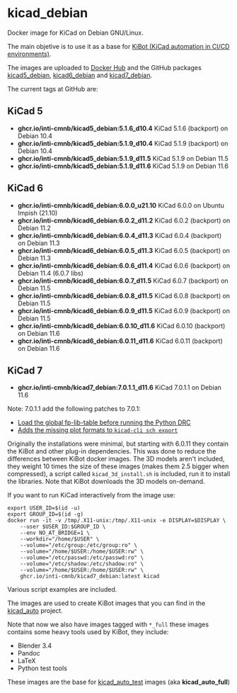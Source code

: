 # kicad_debian

Docker image for KiCad on Debian GNU/Linux.

The main objetive is to use it as a base for [KiBot (KiCad automation in CI/CD environments)](https://github.com/INTI-CMNB/KiBot).

The images are uploaded to [Docker Hub](https://hub.docker.com/repository/docker/setsoft/kicad_debian) and
the GitHub packages [kicad5_debian](https://github.com/INTI-CMNB/kicad_debian/pkgs/container/kicad5_debian),
[kicad6_debian](https://github.com/INTI-CMNB/kicad_debian/pkgs/container/kicad6_debian) and
[kicad7_debian](https://github.com/INTI-CMNB/kicad_debian/pkgs/container/kicad7_debian).

The current tags at GitHub are:

## KiCad 5

* **ghcr.io/inti-cmnb/kicad5_debian:5.1.6_d10.4** KiCad 5.1.6 (backport) on Debian 10.4
* **ghcr.io/inti-cmnb/kicad5_debian:5.1.9_d10.4** KiCad 5.1.9 (backport) on Debian 10.4
* **ghcr.io/inti-cmnb/kicad5_debian:5.1.9_d11.5** KiCad 5.1.9 on Debian 11.5
* **ghcr.io/inti-cmnb/kicad5_debian:5.1.9_d11.6** KiCad 5.1.9 on Debian 11.6

## KiCad 6

* **ghcr.io/inti-cmnb/kicad6_debian:6.0.0_u21.10** KiCad 6.0.0 on Ubuntu Impish (21.10)
* **ghcr.io/inti-cmnb/kicad6_debian:6.0.2_d11.2** KiCad 6.0.2 (backport) on Debian 11.2
* **ghcr.io/inti-cmnb/kicad6_debian:6.0.4_d11.3** KiCad 6.0.4 (backport) on Debian 11.3
* **ghcr.io/inti-cmnb/kicad6_debian:6.0.5_d11.3** KiCad 6.0.5 (backport) on Debian 11.3
* **ghcr.io/inti-cmnb/kicad6_debian:6.0.6_d11.4** KiCad 6.0.6 (backport) on Debian 11.4 (6.0.7 libs)
* **ghcr.io/inti-cmnb/kicad6_debian:6.0.7_d11.5** KiCad 6.0.7 (backport) on Debian 11.5
* **ghcr.io/inti-cmnb/kicad6_debian:6.0.8_d11.5** KiCad 6.0.8 (backport) on Debian 11.5
* **ghcr.io/inti-cmnb/kicad6_debian:6.0.9_d11.5** KiCad 6.0.9 (backport) on Debian 11.5
* **ghcr.io/inti-cmnb/kicad6_debian:6.0.10_d11.6** KiCad 6.0.10 (backport) on Debian 11.6
* **ghcr.io/inti-cmnb/kicad6_debian:6.0.11_d11.6** KiCad 6.0.11 (backport) on Debian 11.6

## KiCad 7

* **ghcr.io/inti-cmnb/kicad7_debian:7.0.1.1_d11.6** KiCad 7.0.1.1 on Debian 11.6

Note: 7.0.1.1 add the following patches to 7.0.1:
- [Load the global fp-lib-table before running the Python DRC](https://gitlab.com/kicad/code/kicad/-/merge_requests/1536)
- [Adds the missing plot formats to `kicad-cli sch export`](https://gitlab.com/kicad/code/kicad/-/merge_requests/1529)


Originally the installations were minimal, but starting with 6.0.11 they contain the KiBot and other plug-in dependencies.
This was done to reduce the differences between KiBot docker images.
The 3D models aren't included, they weight 10 times the size of these images (makes them 2.5 bigger when compressed),
a script called `kicad_3d_install.sh` is included, run it to install the libraries. Note that KiBot downloads the 3D models on-demand.

If you want to run KiCad interactively from the image use:

```
export USER_ID=$(id -u)
export GROUP_ID=$(id -g)
docker run -it -v /tmp/.X11-unix:/tmp/.X11-unix -e DISPLAY=$DISPLAY \
    --user $USER_ID:$GROUP_ID \
    --env NO_AT_BRIDGE=1 \
    --workdir="/home/$USER" \
    --volume="/etc/group:/etc/group:ro" \
    --volume="/home/$USER:/home/$USER:rw" \
    --volume="/etc/passwd:/etc/passwd:ro" \
    --volume="/etc/shadow:/etc/shadow:ro" \
    --volume="/home/$USER:/home/$USER:rw" \
    ghcr.io/inti-cmnb/kicad7_debian:latest kicad
```

Various script examples are included.

The images are used to create KiBot images that you can find in the [kicad_auto](https://github.com/INTI-CMNB/kicad_auto) project.

Note that now we also have images tagged with `*_full` these images contains some heavy tools used by KiBot, they include:

- Blender 3.4
- Pandoc
- LaTeX
- Python test tools

These images are the base for [kicad_auto_test](https://github.com/INTI-CMNB/kicad_auto_test) images (aka **kicad_auto_full**)
